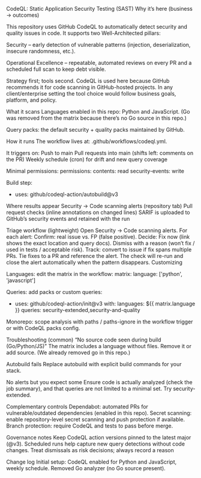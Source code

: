 CodeQL: Static Application Security Testing (SAST)
Why it’s here (business → outcomes)

This repository uses GitHub CodeQL to automatically detect security and quality issues in code. It supports two Well-Architected pillars:

Security – early detection of vulnerable patterns (injection, deserialization, insecure randomness, etc.).

Operational Excellence – repeatable, automated reviews on every PR and a scheduled full scan to keep debt visible.

Strategy first; tools second. CodeQL is used here because GitHub recommends it for code scanning in GitHub-hosted projects. In any client/enterprise setting the tool choice would follow business goals, platform, and policy.

What it scans
Languages enabled in this repo: Python and JavaScript.
(Go was removed from the matrix because there’s no Go source in this repo.)

Query packs: the default security + quality packs maintained by GitHub.

How it runs
The workflow lives at: .github/workflows/codeql.yml.

It triggers on:
Push to main
Pull requests into main (shifts left: comments on the PR)
Weekly schedule (cron) for drift and new query coverage

Minimal permissions:
permissions:
  contents: read
  security-events: write

Build step:
- uses: github/codeql-action/autobuild@v3

Where results appear
Security → Code scanning alerts (repository tab)
Pull request checks (inline annotations on changed lines)
SARIF is uploaded to GitHub’s security events and retained with the run

Triage workflow (lightweight)
Open Security → Code scanning alerts.
For each alert:
Confirm: real issue vs. FP (false positive).
Decide:
Fix now (link shows the exact location and query docs).
Dismiss with a reason (won’t fix / used in tests / acceptable risk).
Track: convert to issue if fix spans multiple PRs.
Tie fixes to a PR and reference the alert. The check will re-run and close the alert automatically when the pattern disappears.
Customizing

Languages: edit the matrix in the workflow:
matrix:
  language: ['python', 'javascript']

  Queries: add packs or custom queries:
  - uses: github/codeql-action/init@v3
  with:
    languages: ${{ matrix.language }}
    queries: security-extended,security-and-quality

Monorepo: scope analysis with paths / paths-ignore in the workflow trigger or with CodeQL packs config.

Troubleshooting (common)
“No source code seen during build (Go/Python/JS)”
The matrix includes a language without files. Remove it or add source.
(We already removed go in this repo.)

Autobuild fails
Replace autobuild with explicit build commands for your stack.

No alerts but you expect some
Ensure code is actually analyzed (check the job summary), and that queries are not limited to a minimal set. Try security-extended.

Complementary controls
Dependabot: automated PRs for vulnerable/outdated dependencies (enabled in this repo).
Secret scanning: enable repository-level secret scanning and push protection if available.
Branch protection: require CodeQL and tests to pass before merge.

Governance notes
Keep CodeQL action versions pinned to the latest major (@v3).
Scheduled runs help capture new query detections without code changes.
Treat dismissals as risk decisions; always record a reason

Change log
Initial setup: CodeQL enabled for Python and JavaScript, weekly schedule.
Removed Go analyzer (no Go source present).
